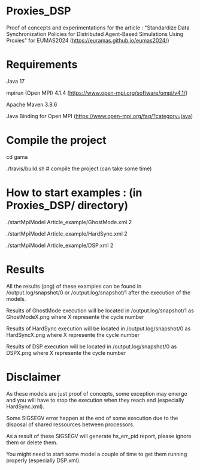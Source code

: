 # Proxies_DSP
Proof of concepts and experimentations for the article : "Standardize Data Synchronization Policies for Distributed Agent-Based Simulations Using Proxies" for EUMAS2024 (https://euramas.github.io/eumas2024/)

# Requirements  
Java 17

mpirun (Open MPI) 4.1.4 (https://www.open-mpi.org/software/ompi/v4.1/)

Apache Maven 3.8.6

Java Binding for Open MPI (https://www.open-mpi.org/faq/?category=java)

# Compile the project

cd gama

./travis/build.sh # compile the project (can take some time)

# How to start examples : (in Proxies_DSP/ directory)

./startMpiModel Article_example/GhostMode.xml 2

./startMpiModel Article_example/HardSync.xml 2

./startMpiModel Article_example/DSP.xml 2

# Results 
All the results (png) of these examples can be found in /output.log/snapshot/0 or /output.log/snapshot/1 after the execution of the models.

Results of GhostMode execution will be located in /output.log/snapshot/1 as GhostModeX.png where X represente the cycle number

Results of HardSync execution will be located in /output.log/snapshot/0 as HardSyncX.png where X represente the cycle number

Results of DSP execution will be located in /output.log/snapshot/0 as DSPX.png where X represente the cycle number


# Disclaimer
As these models are just proof of concepts, some exception may emerge and you will have to stop the execution when they reach end (especially HardSync.xml).

Some SIGSEGV error happen at the end of some execution due to the disposal of shared ressources between processors.

As a result of these SIGSEGV will generate hs_err_pid report, please ignore them or delete them.

You might need to start some model a couple of time to get them running properly (especially DSP.xml).


